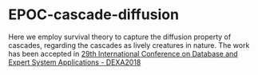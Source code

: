 # EPOC-cascade-diffusion
Here we employ survival theory to capture the diffusion property of cascades, regarding the cascades as lively creatures in nature. The work has been accepted in <a href="http://www.dexa.org/accepted">29th International Conference on Database and Expert System Applications - DEXA2018</a>
